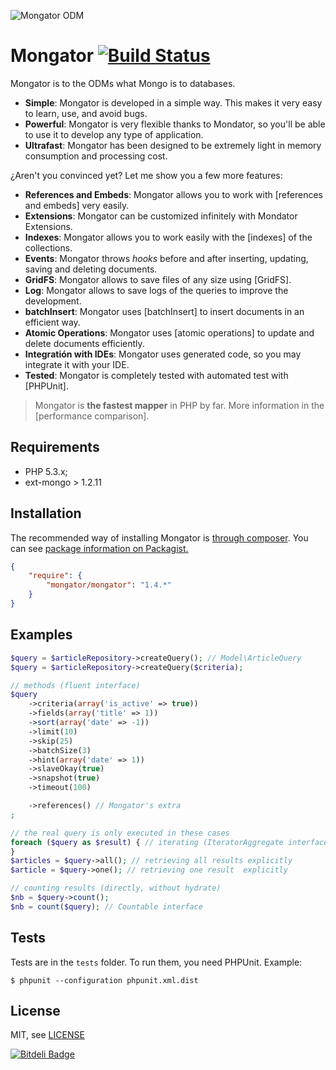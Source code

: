 ![Mongator ODM](http://s8.postimg.org/pgkij7g6d/logo.png)

Mongator [![Build Status](https://secure.travis-ci.org/mongator/mongator.png)](http://travis-ci.org/mongator/mongator)
==============================

Mongator is to the ODMs what Mongo is to databases.

* **Simple**: Mongator is developed in a simple way. This makes it very easy to learn, use, and avoid bugs.
* **Powerful**: Mongator is very flexible thanks to Mondator, so you'll be able to use it to develop any type of application.
* **Ultrafast**: Mongator has been designed to be extremely light in memory consumption and processing cost.

¿Aren't you convinced yet? Let me show you a few more features:

* **References and Embeds**: Mongator allows you to work with [references and embeds] very easily.
* **Extensions**: Mongator can be customized infinitely with Mondator Extensions.
* **Indexes**: Mongator allows you to work easily with the [indexes] of the collections.
* **Events**: Mongator throws _hooks_ before and after inserting, updating, saving and deleting documents.
* **GridFS**: Mongator allows to save files of any size using [GridFS].
* **Log**: Mongator allows to save logs of the queries to improve the development.
* **batchInsert**: Mongator uses [batchInsert] to insert documents in an efficient way.
* **Atomic Operations**: Mongator uses [atomic operations] to update and delete documents efficiently.
* **Integratión with IDEs**: Mongator uses generated code, so you may integrate it with your IDE.
* **Tested**: Mongator is completely tested with automated test with [PHPUnit].

> Mongator is **the fastest mapper** in PHP by far.
> More information in the [performance comparison].


Requirements
------------

* PHP 5.3.x;
* ext-mongo > 1.2.11


Installation
------------

The recommended way of installing Mongator is [through composer](http://getcomposer.org).
You can see [package information on Packagist.](https://packagist.org/packages/mongator/mongator)

```JSON
{
    "require": {
        "mongator/mongator": "1.4.*"
    }
}
```


Examples
--------

```php
$query = $articleRepository->createQuery(); // Model\ArticleQuery
$query = $articleRepository->createQuery($criteria);

// methods (fluent interface)
$query
    ->criteria(array('is_active' => true))
    ->fields(array('title' => 1))
    ->sort(array('date' => -1))
    ->limit(10)
    ->skip(25)
    ->batchSize(3)
    ->hint(array('date' => 1))
    ->slaveOkay(true)
    ->snapshot(true)
    ->timeout(100)

    ->references() // Mongator's extra
;

// the real query is only executed in these cases
foreach ($query as $result) { // iterating (IteratorAggregate interface)
}
$articles = $query->all(); // retrieving all results explicitly
$article = $query->one(); // retrieving one result  explicitly

// counting results (directly, without hydrate)
$nb = $query->count();
$nb = count($query); // Countable interface
```

Tests
-----

Tests are in the `tests` folder.
To run them, you need PHPUnit.
Example:

    $ phpunit --configuration phpunit.xml.dist


License
-------

MIT, see [LICENSE](LICENSE)

[![Bitdeli Badge](https://d2weczhvl823v0.cloudfront.net/mongator/mongator/trend.png)](https://bitdeli.com/free "Bitdeli Badge")
